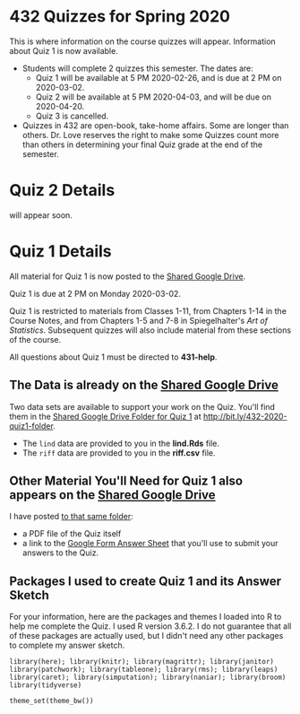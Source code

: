 # 432 Quizzes for Spring 2020

This is where information on the course quizzes will appear. Information about Quiz 1 is now available.

- Students will complete 2 quizzes this semester. The dates are:
    - Quiz 1 will be available at 5 PM 2020-02-26, and is due at 2 PM on 2020-03-02.
    - Quiz 2 will be available at 5 PM 2020-04-03, and will be due on 2020-04-20.
    - Quiz 3 is cancelled.
- Quizzes in 432 are open-book, take-home affairs. Some are longer than others. Dr. Love reserves the right to make some Quizzes count more than others in determining your final Quiz grade at the end of the semester.

# Quiz 2 Details

will appear soon.

# Quiz 1 Details

All material for Quiz 1 is now posted to the [Shared Google Drive](http://bit.ly/432-2020-quiz1-folder). 

Quiz 1 is due at 2 PM on Monday 2020-03-02.

Quiz 1 is restricted to materials from Classes 1-11, from Chapters 1-14 in the Course Notes, and from Chapters 1-5 and 7-8 in Spiegelhalter's *Art of Statistics*. Subsequent quizzes will also include material from these sections of the course.

All questions about Quiz 1 must be directed to **431-help**. 

## The Data is already on the [Shared Google Drive](http://bit.ly/432-2020-quiz1-folder)

Two data sets are available to support your work on the Quiz. You'll find them in the [Shared Google Drive Folder for Quiz 1](http://bit.ly/432-2020-quiz1-folder) at http://bit.ly/432-2020-quiz1-folder.

- The `lind` data are provided to you in the **lind.Rds** file.
- The `riff` data are provided to you in the **riff.csv** file.

## Other Material You'll Need for Quiz 1 also appears on the [Shared Google Drive](http://bit.ly/432-2020-quiz1-folder)

I have posted [to that same folder](http://bit.ly/432-2020-quiz1-folder):

- a PDF file of the Quiz itself
- a link to the [Google Form Answer Sheet](http://bit.ly/432-2020-quiz1-answer-form) that you'll use to submit your answers to the Quiz.

## Packages I used to create Quiz 1 and its Answer Sketch

For your information, here are the packages and themes I loaded into R to help me complete the Quiz. I used R version 3.6.2. I do not guarantee that all of these packages are actually used, but I didn't need any other packages to complete my answer sketch.

```{r packages, message = FALSE}
library(here); library(knitr); library(magrittr); library(janitor)
library(patchwork); library(tableone); library(rms); library(leaps)
library(caret); library(simputation); library(naniar); library(broom)
library(tidyverse)

theme_set(theme_bw())
```

